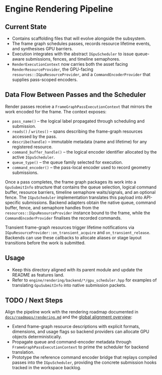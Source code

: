 # Engine Rendering Pipeline

## Current State

- Contains scaffolding files that will evolve alongside the subsystem.
- The frame graph schedules passes, records resource lifetime events, and synthesises GPU barriers.
- Execution integrates with the abstract `IGpuScheduler` to issue queue-aware submissions, fences, and timeline semaphores.
- `RenderExecutionContext` now carries both the asset facing `RenderResourceProvider`, the GPU-facing
  `resources::IGpuResourceProvider`, and a `CommandEncoderProvider` that supplies pass-scoped encoders.

## Data Flow Between Passes and the Scheduler

Render passes receive a `FrameGraphPassExecutionContext` that mirrors the work encoded for the frame. The context exposes:

- `pass_name()` – the logical label propagated through scheduling and submission.
- `reads()` / `writes()` – spans describing the frame-graph resources accessed by the pass.
- `describe(handle)` – immutable metadata (name and lifetime) for any registered resource.
- `command_buffer_handle()` – the logical encoder identifier allocated by the active `IGpuScheduler`.
- `queue_type()` – the queue family selected for execution.
- `command_encoder()` – the pass-local encoder used to record geometry submissions.

Once a pass completes, the frame graph packages its work into a `GpuSubmitInfo` structure that contains the queue
selection, logical command buffer, resource barriers, timeline semaphore waits/signals, and an optional fence. The
`IGpuScheduler` implementation translates this payload into API-specific submissions. Backend adapters obtain the
native queue, command buffer, fence, and semaphore handles from the `resources::IGpuResourceProvider` instance bound
to the frame, while the `CommandEncoderProvider` finalises the recorded commands.

Transient frame-graph resources trigger lifetime notifications via `IGpuResourceProvider::on_transient_acquire` and
`on_transient_release`. Backends can use these callbacks to allocate aliases or stage layout transitions before the
work is submitted.

## Usage

- Keep this directory aligned with its parent module and update the README as features land.
- Refer to `engine/rendering/backend/*/gpu_scheduler.hpp` for examples of translating `GpuSubmitInfo` into native
  submission packets.

## TODO / Next Steps

Align the pipeline work with the rendering roadmap documented in
[`docs/roadmaps/rendering.md`](../../../../../../docs/roadmaps/rendering.md) and the
[global alignment overview](../../../../../../docs/global_roadmap.md):

- Extend frame-graph resource descriptions with explicit formats, dimensions,
  and usage flags so backend providers can allocate GPU objects deterministically.
- Propagate queue and command-encoder metadata through
  `FrameGraphPassExecutionContext` to prime the scheduler for backend
  translation.
- Prototype the reference command encoder bridge that replays compiled passes
  into the `IGpuScheduler`, providing the concrete submission hooks tracked in
  the workspace backlog.
